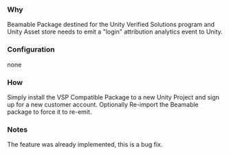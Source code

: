 ### Why
Beamable Package destined for the Unity Verified Solutions program and Unity Asset store needs to emit a "login" attribution analytics event to Unity.

### Configuration
none

### How
Simply install the VSP Compatible Package to a new Unity Project and sign up for a new customer account.
Optionally Re-import the Beamable package to force it to re-emit.

### Notes
The feature was already implemented, this is a bug fix.